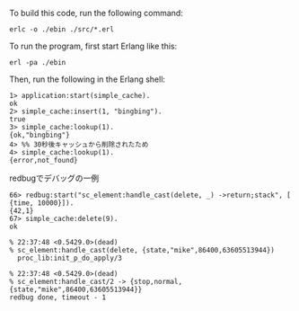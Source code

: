 To build this code, run the following command:

`erlc -o ./ebin ./src/*.erl`

To run the program, first start Erlang like this:

`erl -pa ./ebin`

Then, run the following in the Erlang shell:

```
1> application:start(simple_cache).
ok
2> simple_cache:insert(1, "bingbing").
true
3> simple_cache:lookup(1).
{ok,"bingbing"}
4> %% 30秒後キャッシュから削除されたため
4> simple_cache:lookup(1).
{error,not_found}
```

redbugでデバッグの一例

```
66> redbug:start("sc_element:handle_cast(delete, _) ->return;stack", [ {time, 10000}]).
{42,1}
67> simple_cache:delete(9).
ok

% 22:37:48 <0.5429.0>(dead)
% sc_element:handle_cast(delete, {state,"mike",86400,63605513944})
  proc_lib:init_p_do_apply/3

% 22:37:48 <0.5429.0>(dead)
% sc_element:handle_cast/2 -> {stop,normal,{state,"mike",86400,63605513944}}
redbug done, timeout - 1
```
